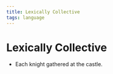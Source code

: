 ```yaml
---
title: Lexically Collective
tags: language
---
```


# Lexically Collective
- Each knight gathered at the castle.


